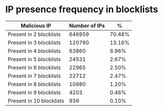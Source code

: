 # IP presence frequency in blocklists
| Malicious IP | Number of IPs | % |
|----|----|----|
| Present in 2 blocklists | 646959 | 70.48% |
| Present in 3 blocklists | 120760 | 13.16% |
| Present in 4 blocklists | 63860 | 6.96% |
| Present in 5 blocklists | 24531 | 2.67% |
| Present in 6 blocklists | 22965 | 2.50% |
| Present in 7 blocklists | 22712 | 2.47% |
| Present in 8 blocklists | 10980 | 1.20% |
| Present in 9 blocklists | 4203 | 0.46% |
| Present in 10 blocklists | 939 | 0.10% |
